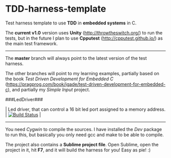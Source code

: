 TDD-harness-template
====================

Test harness template to use __TDD__ in __embedded systems__ in C.

The __current v1.0__ version uses __Unity__ (http://throwtheswitch.org/) to run the tests, but in the future I plan to use __Cpputest__ (http://cpputest.github.io/) as the main test framework.

---

The __master__ branch will always point to the latest version of the test harness.

The other branches will point to my learning examples, partially based on the book _Test Driven Development for Embedded C_ (https://pragprog.com/book/jgade/test-driven-development-for-embedded-c), and partially my _Simple Input_ project.

###LedDriver###

| Led driver, that can control a 16 bit led port assigned to a memory address. | [![Build Status](https://travis-ci.org/tiborsimon/TDD-harness-template.svg?branch=LedDriver)](https://travis-ci.org/tiborsimon/TDD-harness-template) |

---

You need _Cygwin_ to compile the sources. I have installed the _Dev_ package to run this, but basically you only need gcc and make to be able to compile. 

The project also contains a __Sublime project file__. Open Sublime, open the project in it, hit __F7__, and it will build the harness for you! Easy as pie! :)


